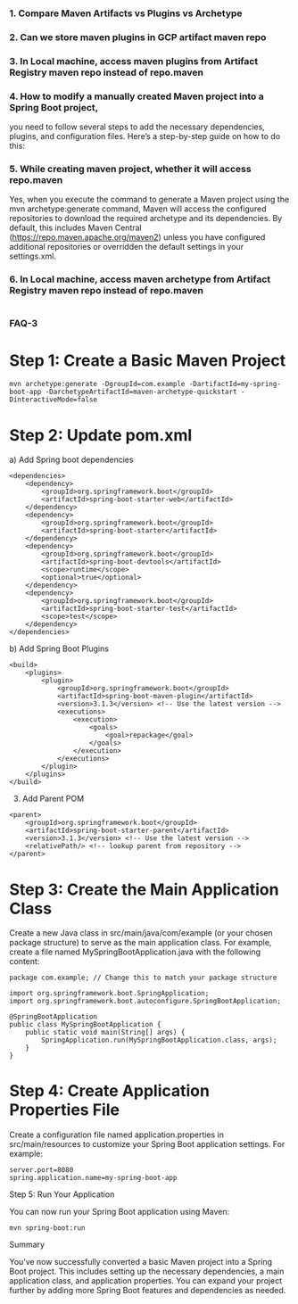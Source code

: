 ### 1. Compare Maven Artifacts vs Plugins vs Archetype

### 2. Can we store maven plugins in GCP artifact maven repo

### 3. In Local machine, access maven plugins from Artifact Registry maven repo  instead of repo.maven

### 4. How to modify a manually created Maven project into a Spring Boot project,

 you need to follow several steps to add the necessary dependencies, plugins, and configuration files. Here’s a step-by-step guide on how to do this:

### 5. While creating maven project, whether it will access repo.maven

Yes, when you execute the command to generate a Maven project using the mvn archetype:generate command, Maven will access the configured repositories to download the required archetype and its dependencies. By default, this includes Maven Central (https://repo.maven.apache.org/maven2) unless you have configured additional repositories or overridden the default settings in your settings.xml.


### 6. In Local machine, access maven archetype from Artifact Registry maven repo  instead of repo.maven


#

### FAQ-3

# Step 1: Create a Basic Maven Project
```
mvn archetype:generate -DgroupId=com.example -DartifactId=my-spring-boot-app -DarchetypeArtifactId=maven-archetype-quickstart -DinteractiveMode=false
```

# Step 2: Update pom.xml

a) Add Spring boot dependencies
```
<dependencies>
    <dependency>
        <groupId>org.springframework.boot</groupId>
        <artifactId>spring-boot-starter-web</artifactId>
    </dependency>
    <dependency>
        <groupId>org.springframework.boot</groupId>
        <artifactId>spring-boot-starter</artifactId>
    </dependency>
    <dependency>
        <groupId>org.springframework.boot</groupId>
        <artifactId>spring-boot-devtools</artifactId>
        <scope>runtime</scope>
        <optional>true</optional>
    </dependency>
    <dependency>
        <groupId>org.springframework.boot</groupId>
        <artifactId>spring-boot-starter-test</artifactId>
        <scope>test</scope>
    </dependency>
</dependencies>
```

b) Add Spring Boot Plugins

```
<build>
    <plugins>
        <plugin>
            <groupId>org.springframework.boot</groupId>
            <artifactId>spring-boot-maven-plugin</artifactId>
            <version>3.1.3</version> <!-- Use the latest version -->
            <executions>
                <execution>
                    <goals>
                        <goal>repackage</goal>
                    </goals>
                </execution>
            </executions>
        </plugin>
    </plugins>
</build>
```

3. Add Parent POM

```
<parent>
    <groupId>org.springframework.boot</groupId>
    <artifactId>spring-boot-starter-parent</artifactId>
    <version>3.1.3</version> <!-- Use the latest version -->
    <relativePath/> <!-- lookup parent from repository -->
</parent>
```

# Step 3: Create the Main Application Class

Create a new Java class in src/main/java/com/example (or your chosen package structure) to serve as the main application class. For example, create a file named MySpringBootApplication.java with the following content:

```
package com.example; // Change this to match your package structure

import org.springframework.boot.SpringApplication;
import org.springframework.boot.autoconfigure.SpringBootApplication;

@SpringBootApplication
public class MySpringBootApplication {
    public static void main(String[] args) {
        SpringApplication.run(MySpringBootApplication.class, args);
    }
}
```

# Step 4: Create Application Properties File

Create a configuration file named application.properties in src/main/resources to customize your Spring Boot application settings. For example:
```
server.port=8080
spring.application.name=my-spring-boot-app
```

Step 5: Run Your Application

You can now run your Spring Boot application using Maven:
```
mvn spring-boot:run
```

Summary

You’ve now successfully converted a basic Maven project into a Spring Boot project. This includes setting up the necessary dependencies, a main application class, and application properties. You can expand your project further by adding more Spring Boot features and dependencies as needed.
